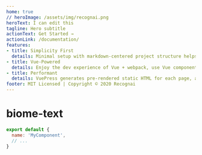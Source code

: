 ```yaml
---
home: true
// heroImage: /assets/img/recognai.png
heroText: I can edit this
tagline: Hero subtitle
actionText: Get Started →
actionLink: /documentation/
features:
- title: Simplicity First
  details: Minimal setup with markdown-centered project structure helps you focus on writing.
- title: Vue-Powered
  details: Enjoy the dev experience of Vue + webpack, use Vue components in markdown, and develop custom themes with Vue.
- title: Performant
  details: VuePress generates pre-rendered static HTML for each page, and runs as an SPA once a page is loaded.
footer: MIT Licensed | Copyright © 2020 Recognai
---
```


# biome-text 

``` js
export default {
  name: 'MyComponent',
  // ...
}
```
